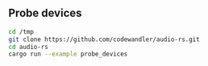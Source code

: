 

## Probe devices

```bash
cd /tmp
git clone https://github.com/codewandler/audio-rs.git
cd audio-rs
cargo run --example probe_devices
```
